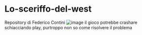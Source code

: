 # Lo-sceriffo-del-west
Repository di Federico Contini
![image](https://github.com/Contefedez/Lo-sceriffo-del-west/assets/132710967/1ee9da26-90ca-4014-89bd-2b95b1ade2b2)
il gioco potrebbe crashare schiacciando play, purtroppo non so come risolvere il problema
